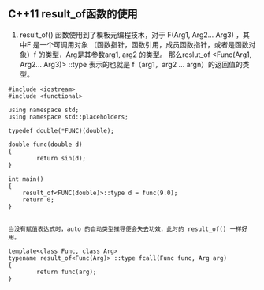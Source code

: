 ﻿## C++11 result_of函数的使用

1. result_of() 函数使用到了模板元编程技术，对于 F(Arg1, Arg2... Arg3) ，其中F 是一个可调用对象
（函数指针，函数引用，成员函数指针，或者是函数对象）f 的类型，Arg是其参数arg1, arg2 的类型。
那么reslut_of <Func(Arg1, Arg2... Arg3)> ::type 表示的也就是 f（arg1，arg2 ... argn）的返回值的类型。
```
#include <iostream>
#include <functional>

using namespace std;
using namespace std::placeholders;

typedef double(*FUNC)(double);

double func(double d)
{
		return sin(d);
}

int main()
{
	result_of<FUNC(double)>::type d = func(9.0);
	return 0;
}


当没有赋值表达式时，auto 的自动类型推导便会失去功效，此时的 result_of() 一样好用。

template<class Func, class Arg>
typename result_of<Func(Arg)> ::type fcall(Func func, Arg arg)
{
		return func(arg);
}
```

